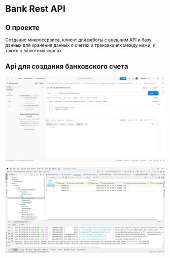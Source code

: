 # Bank Rest API

<!-- ABOUT THE PROJECT -->
## О проекте

Создание микросервиса, клиент для работы с внешним API и базу данных для хранения данных о счетах и транзакциях между ними, и также о валютных курсах. 

## Api для создания банковского счета

![accountcreation|150x150,50%](https://github.com/DaurenGitAcc/bank-rest-api/blob/main/screenshots/AccountCreation.PNG?raw=true)

![accountcreation](https://github.com/DaurenGitAcc/bank-rest-api/blob/main/screenshots/AccountCreation2.PNG?raw=true)

